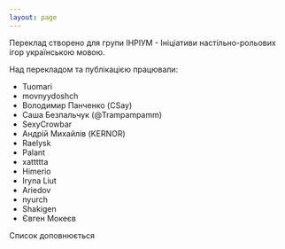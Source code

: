 ```yaml
---
layout: page
---
```


Переклад створено для групи ІНРІУМ - Ініціативи настільно-рольових ігор українською мовою.

Над перекладом та публікацією працювали:
- Tuomari
- movnyydoshch
- Володимир Панченко (CSay)
- Саша Безпальчук (@Trampampamm)
- SexyCrowbar
- Андрій Михайлів (KERNOR)
- Raelysk
- Palant
- xattttta
- Himerio
- Iryna Liut
- Ariedov
- nyurch
- Shakigen
- Євген Мокеєв

Cписок доповнюється
